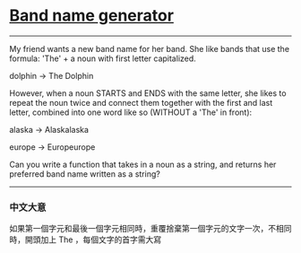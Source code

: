 # [Band name generator](https://www.codewars.com/kata/59727ff285281a44e3000011)

---

My friend wants a new band name for her band. She like bands that use the formula: 'The' + a noun with first letter capitalized.

dolphin -> The Dolphin

However, when a noun STARTS and ENDS with the same letter, she likes to repeat the noun twice and connect them together with the first and last letter, combined into one word like so (WITHOUT a 'The' in front):

alaska -> Alaskalaska

europe -> Europeurope

Can you write a function that takes in a noun as a string, and returns her preferred band name written as a string?

---

### 中文大意

如果第一個字元和最後一個字元相同時，重覆捨棄第一個字元的文字一次，不相同時，開頭加上 The ，每個文字的首字需大寫
